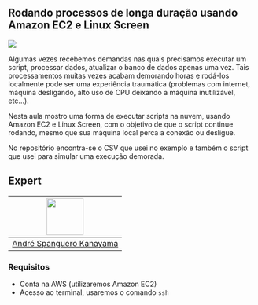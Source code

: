 ## Rodando processos de longa duração usando Amazon EC2 e Linux Screen

<img src="https://storage.googleapis.com/golden-wind/experts-club/capa-github.svg" />

Algumas vezes recebemos demandas nas quais precisamos executar um script, processar dados, atualizar o banco de dados apenas uma vez. Tais processamentos muitas vezes acabam demorando horas e rodá-los localmente pode ser uma experiência traumática (problemas com internet, máquina desligando, alto uso de CPU deixando a máquina inutilizável, etc...).

Nesta aula mostro uma forma de executar scripts na nuvem, usando Amazon EC2 e Linux Screen, com o objetivo de que o script continue rodando, mesmo que sua máquina local perca a conexão ou desligue.

No repositório encontra-se o CSV que usei no exemplo e também o script que usei para simular uma execução demorada.

## Expert

| [<img src="https://avatars.githubusercontent.com/u/711732?s=460&u=6b1039f8a921c5733d92d13b2971c55157fee005&v=4" width="75px;"/>](https://github.com/askmon) |
| :-: |
|[André Spanguero Kanayama](https://github.com/askmon)|

### Requisitos

- Conta na AWS (utilizaremos Amazon EC2)
- Acesso ao terminal, usaremos o comando `ssh`

